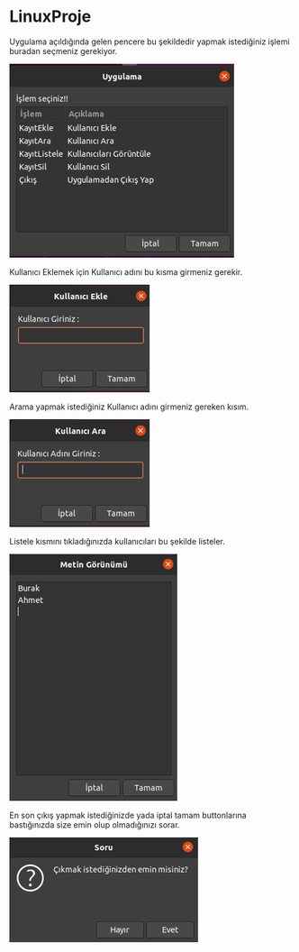 # LinuxProje
Uygulama açıldığında gelen pencere bu şekildedir yapmak istediğiniz işlemi buradan seçmeniz gerekiyor.

![Menü](/images/menu.png)

Kullanıcı Eklemek için Kullanıcı adını bu kısma girmeniz gerekir.

![Ekle](/images/ekle.png)

Arama yapmak istediğiniz Kullanıcı adını girmeniz gereken kısım.

![Arama](/images/ara.png)

Listele kısmını tıkladığınızda kullanıcıları bu şekilde listeler.

![Listele](/images/list.png)

En son çıkış yapmak istediğinizde yada iptal tamam buttonlarına bastığınızda size emin olup olmadığınızı sorar.

![Cıkıs](/images/cıkıs.png)


